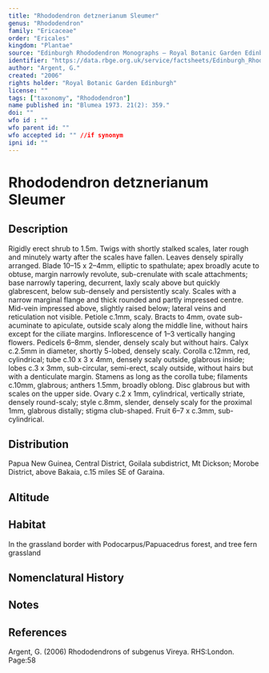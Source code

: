```yaml
---
title: "Rhododendron detznerianum Sleumer"
genus: "Rhododendron"
family: "Ericaceae"
order: "Ericales"
kingdom: "Plantae"
source: "Edinburgh Rhododendron Monographs – Royal Botanic Garden Edinburgh"
identifier: "https://data.rbge.org.uk/service/factsheets/Edinburgh_Rhododendron_Monographs.xhtml"
author: "Argent, G."
created: "2006"
rights holder: "Royal Botanic Garden Edinburgh"
license: ""
tags: ["taxonomy", "Rhododendron"]
name published in: "Blumea 1973. 21(2): 359."
doi: ""
wfo id : ""
wfo parent id: ""
wfo accepted id: "" //if synonym                      
ipni id: ""
---
```


                       

# Rhododendron detznerianum Sleumer

## Description
Rigidly erect shrub to 1.5m. Twigs with shortly stalked scales, later rough and minutely warty after the scales have fallen. Leaves densely spirally arranged. Blade 10–15 x 2–4mm, elliptic to spathulate; apex broadly acute to obtuse, margin narrowly revolute, sub-crenulate with scale attachments; base narrowly tapering, decurrent, laxly scaly above but quickly glabrescent, below sub-densely and persistently scaly. Scales with a narrow marginal flange and thick rounded and partly impressed centre. Mid-vein impressed above, slightly raised below; lateral veins and reticulation not visible. Petiole c.1mm, scaly. Bracts to 4mm, ovate sub-acuminate to apiculate, outside scaly along the middle line, without hairs except for the ciliate margins. Inflorescence of 1–3 vertically hanging flowers. Pedicels 6–8mm, slender, densely scaly but without hairs. Calyx c.2.5mm in diameter, shortly 5-lobed, densely scaly. Corolla c.12mm, red, cylindrical; tube c.10 x 3 x 4mm, densely scaly outside, glabrous inside; lobes c.3 x 3mm, sub-circular, semi-erect, scaly outside, without hairs but with a denticulate margin. Stamens as long as the corolla tube; filaments c.10mm, glabrous; anthers 1.5mm, broadly oblong. Disc glabrous but with scales on the upper side. Ovary c.2 x 1mm, cylindrical, vertically striate, densely round-scaly; style c.8mm, slender, densely scaly for the proximal 1mm, glabrous distally; stigma club-shaped. Fruit 6–7 x c.3mm, sub-cylindrical.

## Distribution
Papua New Guinea, Central District, Goilala subdistrict, Mt Dickson; Morobe District, above Bakaia, c.15 miles SE of Garaina.

## Altitude


## Habitat
In the grassland border with Podocarpus/Papuacedrus forest, and tree fern grassland

## Nomenclatural History

                       
## Notes


## References

Argent, G. (2006) Rhododendrons of subgenus Vireya. RHS:London. Page:58
